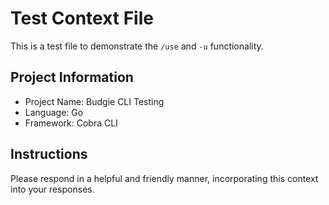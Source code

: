 # Test Context File

This is a test file to demonstrate the `/use` and `-u` functionality.

## Project Information
- Project Name: Budgie CLI Testing
- Language: Go
- Framework: Cobra CLI

## Instructions
Please respond in a helpful and friendly manner, incorporating this context into your responses.